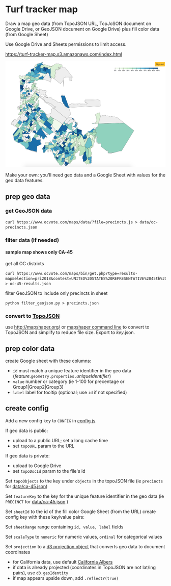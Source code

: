 # Turf tracker map

Draw a map geo data (from TopoJSON URL, TopJoSON document on Google Drive, or GeoJSON document on Google Drive)
plus fill color data (from Google Sheet)

Use Google Drive and Sheets permissions to limit access.

https://turf-tracker-map.s3.amazonaws.com/index.html

<img src="map.png" width="800">

Make your own: you'll need geo data and a Google Sheet with values for the geo data features.

## prep geo data

### get GeoJSON data

    curl https://www.ocvote.com/maps/data/?file=precincts.js > data/oc-precincts.json

### filter data (if needed)

#### sample map shows only CA-45

get all OC districts

    curl https://www.ocvote.com/maps/bin/get.php?type=results-map&election=pri2018&contest=UNITED%20STATES%20REPRESENTATIVE%2045th%20District& > oc-45-results.json

filter GeoJSON to include only precincts in sheet

    python filter_geojson.py > precincts.json

### convert to [TopoJSON](https://github.com/topojson/topojson)

use http://mapshaper.org/ or [mapshaper command line](https://github.com/mbloch/mapshaper)
to convert to TopoJSON and simplify to reduce file size. Export to *key*.json.

## prep color data

create Google sheet with these columns:
  - `id` must match a unique feature identifier in the geo data (_feature_.`geometry.properties.`_uniqueIdentifier_)
  - `value` number or category (ie 1-100 for precentage or Group1|Group2|Group3)
  - `label` label for tooltip (optional; use `id` if not specified)

## create config

Add a new config key to `CONFIG` in [config.js](config.js)

If geo data is public:
  - upload to a public URL; set a long cache time
  - set `topoURL` param to the URL

If geo data is private:
  - upload to Google Drive
  - set `topoDocId` param to the file's id

Set `topoObjects` to the key under `objects` in the topoJSON file (ie `precincts` for [data/ca-45.json](data/ca-45.json))

Set `featureKey` to the key for the unique feature identifier in the geo data (ie `PRECINCT` for [data/ca-45.json](data/ca-45.json) )

Set `sheetId` to the id of the fill color Google Sheet (from the URL)
create config key with these key/value pairs:

Set `sheetRange` range containing `id, value, label` fields

Set `scaleType` to `numeric` for numeric values, `ordinal` for categorical values

Set `projection` to a [d3 projection object](https://github.com/d3/d3-geo-projection) that converts geo data to document coordinates

  - for California data, use default [California Albers](https://bl.ocks.org/mbostock/5562380)
  - if data is already projected (coordinates in TopoJSON are not lat/lng pairs), use `d3.geoIdentity`
  - if map appears upside down, add `.reflectY(true)`
